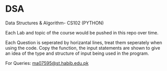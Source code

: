 # DSA
Data Structures &amp; Algorithm- CS102 (PYTHON) 

Each Lab and topic of the course would be pushed in this repo over time.

Each Question is seperated by horizantal lines, treat them seperately when using the code. Copy the function, the input statements are shown to give an idea of the type and structure of input being used in the program.

For Queries: ma07595@st.habib.edu.pk
